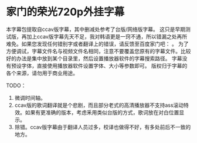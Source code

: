 家门的荣光720p外挂字幕
==========

本字幕包提取自ccav版字幕，其中删减处参考了台版/网络版字幕。
这只是早期测试版，再加上ccav版字幕先天不足，我对韩语更是一窍不通，所以错漏之处再所难免。如果您发现任何错别字或者翻译上的错误，请反馈至百度家门吧： 。
为了方便调试，字幕文件名与视频文件名相同，注意不要覆盖您原有的字幕文件。比较好的办法是集中放到某个目录里，然后设置播放器软件的字幕搜索路径。
字幕没有预设字体，直接使用播放器软件设置字体、大小等参数即可。
版权归于字幕的各个来源，请勿用于商业用途。

TODO：
1. 微调时间轴。
2. ccav版的歌词翻译就是个悲剧，而且部分老式的高清播放器不支持ass滚动特效。如果有更准确的版本，考虑釆用类似台版的方式，歌词放在对白位置显示。
3. 除错。ccav版字幕由于翻译人员过多，校译也做得不好，有多处前后不一致的地方。